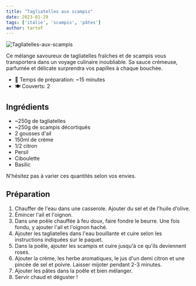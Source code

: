 ```yaml
---
title: "Tagliatelles aux scampis"
date: 2023-01-29
tags: ['italie', 'scampis', 'pâtes']
author: tartof
---
```


![Tagliatelles-aux-scampis](/pix/tagliatelles-aux-scampis.webp)

Ce mélange savoureux de tagliatelles fraîches et de scampis vous transportera dans un voyage culinaire inoubliable. Sa sauce crémeuse, parfumée et délicate surprendra vos papilles à chaque bouchée. 

- 🍳 Temps de préparation: ~15 minutes
- 🍽️  Couverts: 2

## Ingrédients

- ~250g de tagliatelles
- ~250g de scampis décortiqués
- 2 gousses d'ail
- 150ml de crème
- 1/2 citron
- Persil
- Ciboulette
- Basilic

N'hésitez pas à varier ces quantités selon vos envies.

## Préparation

1. Chauffer de l'eau dans une casserole. Ajouter du sel et de l'huile d'olive.
2. Émincer l'ail et l'oignon. 
3. Dans une poêle chauffée à feu doux, faire fondre le beurre. Une fois fondu, y ajouter l'ail et l'oignon haché.
4. Ajouter les tagliatelles dans l'eau bouillante et cuire selon les instructions indiquées sur le paquet.
5. Dans la poêle, ajouter les scampis et cuire jusqu'à ce qu'ils deviennent roses.
6. Ajouter la crème, les herbe aromatiques, le jus d'un demi citron et une pincée de sel et poivre. Laisser mijoter pendant 2-3 minutes.
7. Ajouter les pâtes dans la poêle et bien mélanger.
8. Servir chaud et déguster !

